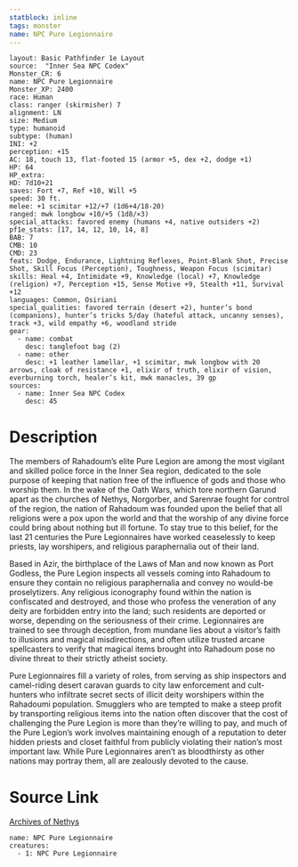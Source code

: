 ```yaml
---
statblock: inline
tags: monster
name: NPC Pure Legionnaire
---
```

```statblock
layout: Basic Pathfinder 1e Layout
source:  "Inner Sea NPC Codex"
Monster_CR: 6
name: NPC Pure Legionnaire
Monster_XP: 2400
race: Human
class: ranger (skirmisher) 7
alignment: LN
size: Medium
type: humanoid
subtype: (human)
INI: +2
perception: +15
AC: 18, touch 13, flat-footed 15 (armor +5, dex +2, dodge +1)
HP: 64
HP_extra: 
HD: 7d10+21
saves: Fort +7, Ref +10, Will +5
speed: 30 ft.
melee: +1 scimitar +12/+7 (1d6+4/18-20)
ranged: mwk longbow +10/+5 (1d8/×3)
special_attacks: favored enemy (humans +4, native outsiders +2)
pf1e_stats: [17, 14, 12, 10, 14, 8]
BAB: 7
CMB: 10
CMD: 23
feats: Dodge, Endurance, Lightning Reflexes, Point-Blank Shot, Precise Shot, Skill Focus (Perception), Toughness, Weapon Focus (scimitar)
skills: Heal +4, Intimidate +9, Knowledge (local) +7, Knowledge (religion) +7, Perception +15, Sense Motive +9, Stealth +11, Survival +12
languages: Common, Osiriani
special_qualities: favored terrain (desert +2), hunter’s bond (companions), hunter’s tricks 5/day (hateful attack, uncanny senses), track +3, wild empathy +6, woodland stride
gear:
  - name: combat
    desc: tanglefoot bag (2)
  - name: other
    desc: +1 leather lamellar, +1 scimitar, mwk longbow with 20 arrows, cloak of resistance +1, elixir of truth, elixir of vision, everburning torch, healer’s kit, mwk manacles, 39 gp
sources:
  - name: Inner Sea NPC Codex
    desc: 45
```
# Description
The members of Rahadoum’s elite Pure Legion are among the most vigilant and skilled police force in the Inner Sea region, dedicated to the sole purpose of keeping that nation free of the influence of gods and those who worship them. In the wake of the Oath Wars, which tore northern Garund apart as the churches of Nethys, Norgorber, and Sarenrae fought for control of the region, the nation of Rahadoum was founded upon the belief that all religions were a pox upon the world and that the worship of any divine force could bring about nothing but ill fortune. To stay true to this belief, for the last 21 centuries the Pure Legionnaires have worked ceaselessly to keep priests, lay worshipers, and religious paraphernalia out of their land.

Based in Azir, the birthplace of the Laws of Man and now known as Port Godless, the Pure Legion inspects all vessels coming into Rahadoum to ensure they contain no religious paraphernalia and convey no would-be proselytizers. Any religious iconography found within the nation is confiscated and destroyed, and those who profess the veneration of any deity are forbidden entry into the land; such residents are deported or worse, depending on the seriousness of their crime. Legionnaires are trained to see through deception, from mundane lies about a visitor’s faith to illusions and magical misdirections, and often utilize trusted arcane spellcasters to verify that magical items brought into Rahadoum pose no divine threat to their strictly atheist society.

Pure Legionnaires fill a variety of roles, from serving as ship inspectors and camel-riding desert caravan guards to city law enforcement and cult-hunters who infiltrate secret sects of illicit deity worshipers within the Rahadoumi population. Smugglers who are tempted to make a steep profit by transporting religious items into the nation often discover that the cost of challenging the Pure Legion is more than they’re willing to pay, and much of the Pure Legion’s work involves maintaining enough of a reputation to deter hidden priests and closet faithful from publicly violating their nation’s most important law. While Pure Legionnaires aren’t as bloodthirsty as other nations may portray them, all are zealously devoted to the cause.
# Source Link
[Archives of Nethys](https://aonprd.com/NPCDisplay.aspx?ItemName=Pure%20Legionnaire)
```encounter-table
name: NPC Pure Legionnaire
creatures:
  - 1: NPC Pure Legionnaire
```
